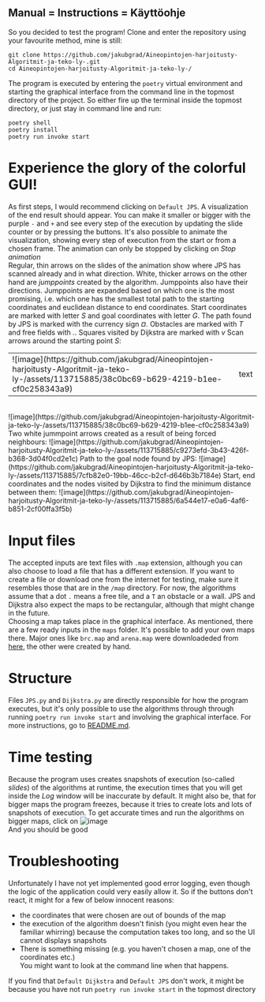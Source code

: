 ## Manual = Instructions = Käyttöohje
So you decided to test the program!
Clone and enter the repository using your favourite method, mine is still:
```
git clone https://github.com/jakubgrad/Aineopintojen-harjoitusty-Algoritmit-ja-teko-ly-.git
cd Aineopintojen-harjoitusty-Algoritmit-ja-teko-ly-/
```
The program is executed by entering the `poetry` virtual environment and starting the graphical interface from the command line in the topmost directory of the project. So either fire up the terminal inside the topmost directory, or just stay in command line and run:
```
poetry shell
poetry install
poetry run invoke start
```
# Experience the glory of the colorful GUI!
As first steps, I would recommend clicking on `Default JPS`. A visualization of the end result should appear. You can make it smaller or bigger with the purple `-` and `+` and see every step of the execution by updating the slide counter or by pressing the buttons. It's also possible to animate the visualization, showing every step of execution from the start or from a chosen frame. The animation can only be stopped by clicking on *Stop animation*<br/>
Regular, thin arrows on the slides of the animation show where JPS has scanned already and in what direction. White, thicker arrows on the other hand are *jumppoints* created by the algorithm. Jumppoints also have their directions. Jumppoints are expanded based on which one is the most promising, i.e. which one has the smallest total path to the starting coordinates and euclidean distance to end coordinates. Start coordinates are marked with letter *S* and goal coordinates with letter *G*. The path found by JPS is marked with the currency sign *¤*. Obstacles are marked with *T* and free fields with *.*. Squares visited by Dijkstra are marked with *v*
Scan arrows around the starting point *S*:<br>
<table>
  <tr>
    <td>![image](https://github.com/jakubgrad/Aineopintojen-harjoitusty-Algoritmit-ja-teko-ly-/assets/113715885/38c0bc69-b629-4219-b1ee-cf0c258343a9)</td>
    <td>text</td>
  </tr>
</table>
<br>
![image](https://github.com/jakubgrad/Aineopintojen-harjoitusty-Algoritmit-ja-teko-ly-/assets/113715885/38c0bc69-b629-4219-b1ee-cf0c258343a9)
Two white jummpoint arrows created as a result of being forced neighbours:
![image](https://github.com/jakubgrad/Aineopintojen-harjoitusty-Algoritmit-ja-teko-ly-/assets/113715885/c9273efd-3b43-426f-b368-3d04f0cd2e1c)
Path to the goal node found by JPS:
![image](https://github.com/jakubgrad/Aineopintojen-harjoitusty-Algoritmit-ja-teko-ly-/assets/113715885/7cfb82e0-19bb-46cc-b2cf-d646b3b7184e)
Start, end coordinates and the nodes visited by Dijkstra to find the minimum distance between them:
![image](https://github.com/jakubgrad/Aineopintojen-harjoitusty-Algoritmit-ja-teko-ly-/assets/113715885/6a544e17-e0a6-4af6-b851-2cf00ffa3f5b)



# Input files
The accepted inputs are text files with `.map` extension, although you can also choose to load a file that has a different extension. If you want to create a file or download one from the internet for testing, make sure it resembles those that are in the `/map` directory. For now, the algorithms assume that a dot `.` means a free tile, and a `T` an obstacle or a wall. JPS and Dijkstra also expect the maps to be rectangular, although that might change in the future. <br>
Choosing a map takes place in the graphical interface. As mentioned, there are a few ready inputs in the `maps` folder. It's possible to add your own maps there. Major ones like `brc.map` and `arena.map` were downloadeded from [here](https://www.movingai.com/benchmarks/grids.html), the other were created by hand. <br />
# Structure
Files `JPS.py` and `Dijkstra.py` are directly responsible for how the program executes, but it's only possible to use the algorithms through through running `poetry run invoke start` and involving the graphical interface. For more instructions, go to [README.md](https://github.com/jakubgrad/Aineopintojen-harjoitusty-Algoritmit-ja-teko-ly-/blob/main/README.md).<br>
# Time testing
Because the program uses creates snapshots of execution (so-called *slides*) of the algorithms at runtime, the execution times that you will get inside the *Log* window will be inaccurate by default. It might also be, that for bigger maps the program freezes, because it tries to create lots and lots of snapshots of execution. To get accurate times and run the algorithms on bigger maps, click on 
![image](https://github.com/jakubgrad/Aineopintojen-harjoitusty-Algoritmit-ja-teko-ly-/assets/113715885/d40985ca-ef33-495e-800f-1c56ea7460a5)<br>
And you should be good


# Troubleshooting
Unfortunately I have not yet implemented good error logging, even though the logic of the application could very easily allow it. So if the buttons don't react, it might for a few of below innocent reasons:<br />
- the coordinates that were chosen are out of bounds of the map<br />
- the execution of the algorithm doesn't finish (you might even hear the familiar whirring) because the computation takes too long, and so the UI cannot displays snapshots<br />
- There is something missing (e.g. you haven't chosen a map, one of the coordinates etc.)<br />
You might want to look at the command line when that happens.<br />

If you find that `Default Dijkstra` and `Default JPS` don't work, it might be because you have not run `poetry run invoke start` in the topmost directory
